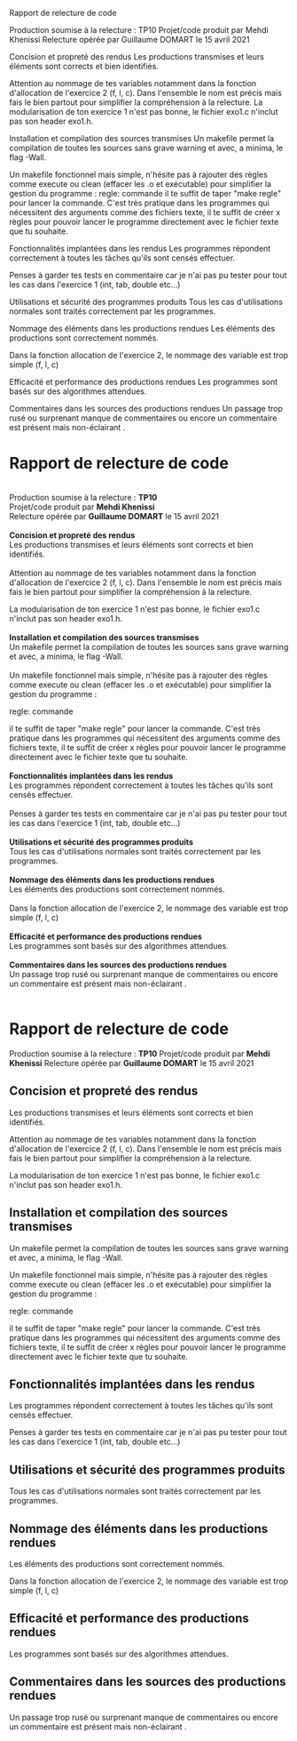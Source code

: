 Rapport de relecture de code

Production soumise à la relecture : TP10
Projet/code produit par Mehdi Khenissi
Relecture opérée par Guillaume DOMART le 15 avril 2021

Concision et propreté des rendus
Les productions transmises et leurs éléments sont corrects et bien identifiés.

Attention au nommage de tes variables notamment dans la fonction d'allocation de l'exercice 2 (f, l, c). Dans l'ensemble le nom est précis mais fais le bien partout pour simplifier la compréhension à la relecture. La modularisation de ton exercice 1 n'est pas bonne, le fichier exo1.c n'inclut pas son header exo1.h.

Installation et compilation des sources transmises
Un makefile permet la compilation de toutes les sources sans grave warning et avec, a minima, le flag -Wall.

Un makefile fonctionnel mais simple, n'hésite pas à rajouter des règles comme execute ou clean (effacer les .o et exécutable) pour simplifier la gestion du programme : regle: commande il te suffit de taper "make regle" pour lancer la commande. C'est très pratique dans les programmes qui nécessitent des arguments comme des fichiers texte, il te suffit de créer x règles pour pouvoir lancer le programme directement avec le fichier texte que tu souhaite.

Fonctionnalités implantées dans les rendus
Les programmes répondent correctement à toutes les tâches qu'ils sont censés effectuer.

Penses à garder tes tests en commentaire car je n'ai pas pu tester pour tout les cas dans l'exercice 1 (int, tab, double etc...)

Utilisations et sécurité des programmes produits
Tous les cas d'utilisations normales sont traités correctement par les programmes.

Nommage des éléments dans les productions rendues
Les éléments des productions sont correctement nommés.

Dans la fonction allocation de l'exercice 2, le nommage des variable est trop simple (f, l, c)

Efficacité et performance des productions rendues
Les programmes sont basés sur des algorithmes attendues.

Commentaires dans les sources des productions rendues
Un passage trop rusé ou surprenant manque de commentaires ou encore un commentaire est présent mais non-éclairant .

<h1>Rapport de relecture de code</h1><br />Production soumise à la relecture : <b>TP10</b><br />Projet/code produit par <b>Mehdi Khenissi</b><br />Relecture opérée par <b>Guillaume DOMART</b> le 15 avril 2021<br /><br /><b>Concision et propreté des rendus</b><br />Les productions transmises et leurs éléments sont corrects et bien identifiés.<br /><br />Attention au nommage de tes variables notamment dans la fonction d'allocation de l'exercice 2 (f, l, c).
Dans l'ensemble le nom est précis mais fais le bien partout pour simplifier la compréhension à la relecture.

La modularisation de ton exercice 1 n'est pas bonne, le fichier exo1.c n'inclut pas son header exo1.h.
<br /><br /><b>Installation et compilation des sources transmises</b><br />Un makefile permet la compilation de toutes les sources sans grave warning et avec, a minima, le flag -Wall.<br /><br />Un makefile fonctionnel mais simple, n'hésite pas à rajouter des règles comme execute ou clean (effacer les .o et exécutable) pour simplifier la gestion du programme :

regle:
      commande

il te suffit de taper "make regle" pour lancer la commande. C'est très pratique dans les programmes qui nécessitent des arguments comme des fichiers texte, il te suffit de créer x règles pour pouvoir lancer le programme directement avec le fichier texte que tu souhaite.<br /><br /><b>Fonctionnalités implantées dans les rendus</b><br />Les programmes répondent correctement à toutes les tâches qu'ils sont censés effectuer.<br /><br />Penses à garder tes tests en commentaire car je n'ai pas pu tester pour tout les cas dans l'exercice 1 (int, tab, double etc...)<br /><br /><b>Utilisations et sécurité des programmes produits</b><br />Tous les cas d'utilisations normales sont traités correctement par les programmes.<br /><br /><b>Nommage des éléments dans les productions rendues</b><br />Les éléments des productions sont correctement nommés.<br /><br />Dans la fonction allocation de l'exercice 2, le nommage des variable est trop simple (f, l, c)<br /><br /><b>Efficacité et performance des productions rendues</b><br />Les programmes sont basés sur des algorithmes attendues.<br /><br /><b>Commentaires dans les sources des productions rendues</b><br />Un passage trop rusé ou surprenant manque de commentaires ou encore un commentaire est présent mais non-éclairant .<br /><br />

# Rapport de relecture de code

Production soumise à la relecture : **TP10**
Projet/code produit par **Mehdi Khenissi**
Relecture opérée par **Guillaume DOMART** le 15 avril 2021

## Concision et propreté des rendus

Les productions transmises et leurs éléments sont corrects et bien identifiés.

Attention au nommage de tes variables notamment dans la fonction d'allocation de l'exercice 2 (f, l, c).
Dans l'ensemble le nom est précis mais fais le bien partout pour simplifier la compréhension à la relecture.

La modularisation de ton exercice 1 n'est pas bonne, le fichier exo1.c n'inclut pas son header exo1.h.


## Installation et compilation des sources transmises

Un makefile permet la compilation de toutes les sources sans grave warning et avec, a minima, le flag -Wall.

Un makefile fonctionnel mais simple, n'hésite pas à rajouter des règles comme execute ou clean (effacer les .o et exécutable) pour simplifier la gestion du programme :

regle:
      commande

il te suffit de taper "make regle" pour lancer la commande. C'est très pratique dans les programmes qui nécessitent des arguments comme des fichiers texte, il te suffit de créer x règles pour pouvoir lancer le programme directement avec le fichier texte que tu souhaite.

## Fonctionnalités implantées dans les rendus

Les programmes répondent correctement à toutes les tâches qu'ils sont censés effectuer.

Penses à garder tes tests en commentaire car je n'ai pas pu tester pour tout les cas dans l'exercice 1 (int, tab, double etc...)

## Utilisations et sécurité des programmes produits

Tous les cas d'utilisations normales sont traités correctement par les programmes.

## Nommage des éléments dans les productions rendues

Les éléments des productions sont correctement nommés.

Dans la fonction allocation de l'exercice 2, le nommage des variable est trop simple (f, l, c)

## Efficacité et performance des productions rendues

Les programmes sont basés sur des algorithmes attendues.

## Commentaires dans les sources des productions rendues

Un passage trop rusé ou surprenant manque de commentaires ou encore un commentaire est présent mais non-éclairant .
